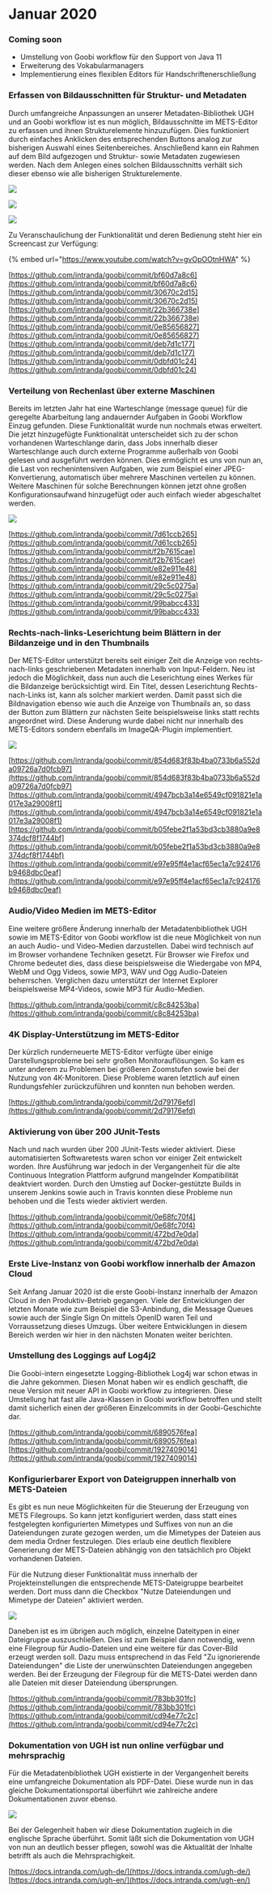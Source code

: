 # Januar 2020

### Coming soon

* Umstellung von Goobi workflow für den Support von Java 11
* Erweiterung des Vokabularmanagers
* Implementierung eines flexiblen Editors für Handschriftenerschließung

### Erfassen von Bildausschnitten für Struktur- und Metadaten

Durch umfangreiche Anpassungen an unserer Metadaten-Bibliothek UGH und an Goobi workflow ist es nun möglich, Bildausschnitte im METS-Editor zu erfassen und ihnen Strukturelemente hinzuzufügen. Dies funktioniert durch einfaches Anklicken des entsprechenden Buttons analog zur bisherigen Auswahl eines Seitenbereiches. Anschließend kann ein Rahmen auf dem Bild aufgezogen und Struktur- sowie Metadaten zugewiesen werden. Nach dem Anlegen eines solchen Bildausschnitts verhält sich dieser ebenso wie alle bisherigen Strukturelemente.

![](../.gitbook/assets/2001_area1_de.png)

![](../.gitbook/assets/2001_area2_de.png)

![](../.gitbook/assets/2001_area3_de.png)

Zu Veranschaulichung der Funktionalität und deren Bedienung steht hier ein Screencast zur Verfügung:

{% embed url="https://www.youtube.com/watch?v=gvOpOOtnHWA" %}

[https://github.com/intranda/goobi/commit/bf60d7a8c6](https://github.com/intranda/goobi/commit/bf60d7a8c6)  
[https://github.com/intranda/goobi/commit/30670c2d15](https://github.com/intranda/goobi/commit/30670c2d15)  
[https://github.com/intranda/goobi/commit/22b366738e](https://github.com/intranda/goobi/commit/22b366738e)  
[https://github.com/intranda/goobi/commit/0e85656827](https://github.com/intranda/goobi/commit/0e85656827)  
[https://github.com/intranda/goobi/commit/deb7d1c177](https://github.com/intranda/goobi/commit/deb7d1c177)  
[https://github.com/intranda/goobi/commit/0dbfd01c24](https://github.com/intranda/goobi/commit/0dbfd01c24)

### Verteilung von Rechenlast über externe Maschinen

Bereits im letzten Jahr hat eine Warteschlange \(message queue\) für die geregelte Abarbeitung lang andauernder Aufgaben in Goobi Workflow Einzug gefunden. Diese Funktionalität wurde nun nochmals etwas erweitert. Die jetzt hinzugefügte Funktionalität unterscheidet sich zu der schon vorhandenen Warteschlange darin, dass Jobs innerhalb dieser Warteschlange auch durch externe Programme außerhalb von Goobi gelesen und ausgeführt werden können. Dies ermöglicht es uns von nun an, die Last von rechenintensiven Aufgaben, wie zum Beispiel einer JPEG-Konvertierung, automatisch über mehrere Maschinen verteilen zu können. Weitere Maschinen für solche Berechnungen können jetzt ohne großen Konfigurationsaufwand hinzugefügt oder auch einfach wieder abgeschaltet werden.

![](../.gitbook/assets/2001_queue_task_de.png)

[https://github.com/intranda/goobi/commit/7d61ccb265](https://github.com/intranda/goobi/commit/7d61ccb265)  
[https://github.com/intranda/goobi/commit/f2b7615cae](https://github.com/intranda/goobi/commit/f2b7615cae)  
[https://github.com/intranda/goobi/commit/e82e911e48](https://github.com/intranda/goobi/commit/e82e911e48)  
[https://github.com/intranda/goobi/commit/29c5c0275a](https://github.com/intranda/goobi/commit/29c5c0275a)  
[https://github.com/intranda/goobi/commit/99babcc433](https://github.com/intranda/goobi/commit/99babcc433)

### Rechts-nach-links-Leserichtung beim Blättern in der Bildanzeige und in den Thumbnails

Der METS-Editor unterstützt bereits seit einiger Zeit die Anzeige von rechts-nach-links geschriebenen Metadaten innerhalb von Input-Feldern. Neu ist jedoch die Möglichkeit, dass nun auch die Leserichtung eines Werkes für die Bildanzeige berücksichtigt wird. Ein Titel, dessen Leserichtung Rechts-nach-Links ist, kann als solcher markiert werden. Damit passt sich die Bildnavigation ebenso wie auch die Anzeige von Thumbnails an, so dass der Button zum Blättern zur nächsten Seite beispielsweise links statt rechts angeordnet wird. Diese Änderung wurde dabei nicht nur innerhalb des METS-Editors sondern ebenfalls im ImageQA-Plugin implementiert.

![](../.gitbook/assets/2001_left_to_right_de.png)

[https://github.com/intranda/goobi/commit/854d683f83b4ba0733b6a552da09726a7d0fcb97](https://github.com/intranda/goobi/commit/854d683f83b4ba0733b6a552da09726a7d0fcb97)  
[https://github.com/intranda/goobi/commit/4947bcb3a14e6549cf091821e1a017e3a29008f1](https://github.com/intranda/goobi/commit/4947bcb3a14e6549cf091821e1a017e3a29008f1)  
[https://github.com/intranda/goobi/commit/b05febe2f1a53bd3cb3880a9e8374dcf8f1744bf](https://github.com/intranda/goobi/commit/b05febe2f1a53bd3cb3880a9e8374dcf8f1744bf)  
[https://github.com/intranda/goobi/commit/e97e95ff4e1acf65ec1a7c924176b9468dbc0eaf](https://github.com/intranda/goobi/commit/e97e95ff4e1acf65ec1a7c924176b9468dbc0eaf)

### Audio/Video Medien im METS-Editor

Eine weitere größere Änderung innerhalb der Metadatenbibliothek UGH sowie im METS-Editor von Goobi workflow ist die neue Möglichkeit von nun an auch Audio- und Video-Medien darzustellen. Dabei wird technisch auf im Browser vorhandene Techniken gesetzt. Für Browser wie Firefox und Chrome bedeutet dies, dass diese beispielsweise die Wiedergabe von MP4, WebM und Ogg Videos, sowie MP3, WAV und Ogg Audio-Dateien beherrschen. Verglichen dazu unterstützt der Internet Explorer beispielsweise MP4-Videos, sowie MP3 für Audio-Medien.

[https://github.com/intranda/goobi/commit/c8c84253ba](https://github.com/intranda/goobi/commit/c8c84253ba)

### 4K Display-Unterstützung im METS-Editor

Der kürzlich runderneuerte METS-Editor verfügte über einige Darstellungsprobleme bei sehr großen Monitorauflösungen. So kam es unter anderem zu Problemen bei größeren Zoomstufen sowie bei der Nutzung von 4K-Monitoren. Diese Probleme waren letztlich auf einen Rundungsfehler zurückzuführen und konnten nun behoben werden.

[https://github.com/intranda/goobi/commit/2d79176efd](https://github.com/intranda/goobi/commit/2d79176efd)

### Aktivierung von über 200 JUnit-Tests

Nach und nach wurden über 200 JUnit-Tests wieder aktiviert. Diese automatisierten Softwaretests waren schon vor einiger Zeit entwickelt worden. Ihre Ausführung war jedoch in der Vergangenheit für die alte Continuous Integration Plattform aufgrund mangelnder Kompatibilität deaktviert worden. Durch den Umstieg auf Docker-gestützte Builds in unserem Jenkins sowie auch in Travis konnten diese Probleme nun behoben und die Tests wieder aktiviert werden.

[https://github.com/intranda/goobi/commit/0e68fc70f4](https://github.com/intranda/goobi/commit/0e68fc70f4)  
[https://github.com/intranda/goobi/commit/472bd7e0da](https://github.com/intranda/goobi/commit/472bd7e0da)

### Erste Live-Instanz von Goobi workflow innerhalb der Amazon Cloud

Seit Anfang Januar 2020 ist die erste Goobi-Instanz innerhalb der Amazon Cloud in den Produktiv-Betrieb gegangen. Viele der Entwicklungen der letzten Monate wie zum Beispiel die S3-Anbindung, die Message Queues sowie auch der Single Sign On mittels OpenID waren Teil und Vorraussetzung dieses Umzugs. Über weitere Entwicklungen in diesem Bereich werden wir hier in den nächsten Monaten weiter berichten.

### Umstellung des Loggings auf Log4j2

Die Goobi-intern eingesetzte Logging-Bibliothek Log4j war schon etwas in die Jahre gekommen. Diesen Monat haben wir es endlich geschafft, die neue Version mit neuer API in Goobi workflow zu integrieren. Diese Umstellung hat fast alle Java-Klassen in Goobi workflow betroffen und stellt damit sicherlich einen der größeren Einzelcommits in der Goobi-Geschichte dar.

[https://github.com/intranda/goobi/commit/6890576fea](https://github.com/intranda/goobi/commit/6890576fea)  
[https://github.com/intranda/goobi/commit/1927409014](https://github.com/intranda/goobi/commit/1927409014)

### Konfigurierbarer Export von Dateigruppen innerhalb von METS-Dateien

Es gibt es nun neue Möglichkeiten für die Steuerung der Erzeugung von METS Filegroups. So kann jetzt konfiguriert werden, dass statt eines festgelegten konfigurierten Mimetypes und Suffixes von nun an die Dateiendungen zurate gezogen werden, um die Mimetypes der Dateien aus dem media Ordner festzulegen. Dies erlaub eine deutlich flexiblere Generierung der METS-Dateien abhängig von den tatsächlich pro Objekt vorhandenen Dateien.

Für die Nutzung dieser Funktionalität muss innerhalb der Projekteinstellungen die entsprechende METS-Dateigruppe bearbeitet werden. Dort muss dann die Checkbox "Nutze Dateiendungen und Mimetype der Dateien" aktiviert werden.

![](../.gitbook/assets/2001_filegroups_de.png)

Daneben ist es im übrigen auch möglich, einzelne Dateitypen in einer Dateigruppe auszuschließen. Dies ist zum Beispiel dann notwendig, wenn eine Filegroup für Audio-Dateien und eine weitere für das Cover-Bild erzeugt werden soll. Dazu muss entsprechend in das Feld "Zu ignorierende Dateiendungen" die Liste der unerwünschten Dateiendungen angegeben werden. Bei der Erzeugung der Filegroup für die METS-Datei werden dann alle Dateien mit dieser Dateiendung übersprungen.

[https://github.com/intranda/goobi/commit/783bb301fc](https://github.com/intranda/goobi/commit/783bb301fc)  
[https://github.com/intranda/goobi/commit/cd94e77c2c](https://github.com/intranda/goobi/commit/cd94e77c2c)

### Dokumentation von UGH ist nun online verfügbar und mehrsprachig

Für die Metadatenbibliothek UGH existierte in der Vergangenheit bereits eine umfangreiche Dokumentation als PDF-Datei. Diese wurde nun in das gleiche Dokumentationsportal überführt wie zahlreiche andere Dokumentationen zuvor ebenso.

![](../.gitbook/assets/2001_ugh_doku_de.png)

Bei der Gelegenheit haben wir diese Dokumentation zugleich in die englische Sprache überführt. Somit läßt sich die Dokumentation von UGH von nun an deutlich besser pflegen, sowohl was die Aktualität der Inhalte betrifft als auch die Mehrsprachigkeit.

[https://docs.intranda.com/ugh-de/](https://docs.intranda.com/ugh-de/)   
[https://docs.intranda.com/ugh-en/](https://docs.intranda.com/ugh-en/)

